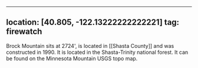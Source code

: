 
---
location: [40.805, -122.13222222222221]
tag: firewatch
---

Brock Mountain sits at 2724', is located in [[Shasta County]] and was constructed in 1990. It is located in the Shasta-Trinity national forest. It can be found on the Minnesota Mountain USGS topo map.
